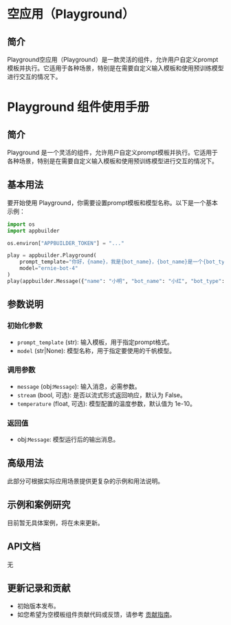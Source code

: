 # 空应用（Playground）

## 简介
Playground空应用（Playground）是一款灵活的组件，允许用户自定义prompt模板并执行。它适用于各种场景，特别是在需要自定义输入模板和使用预训练模型进行交互的情况下。

# Playground 组件使用手册

## 简介
Playground 是一个灵活的组件，允许用户自定义prompt模板并执行。它适用于各种场景，特别是在需要自定义输入模板和使用预训练模型进行交互的情况下。

## 基本用法
要开始使用 Playground，你需要设置prompt模板和模型名称。以下是一个基本示例：

```python
import os
import appbuilder

os.environ["APPBUILDER_TOKEN"] = "..."

play = appbuilder.Playground(
    prompt_template="你好，{name}，我是{bot_name}，{bot_name}是一个{bot_type}，我可以{bot_function}，你可以问我{bot_question}。",
    model="ernie-bot-4"
)
play(appbuilder.Message({"name": "小明", "bot_name": "小红", "bot_type": "聊天机器人", "bot_function": "聊天", "bot_question": "你好吗？"}), stream=False)
```

## 参数说明
### 初始化参数
- `prompt_template` (str): 输入模板，用于指定prompt格式。
- `model` (str|None): 模型名称，用于指定要使用的千帆模型。

### 调用参数
- `message` (obj:`Message`): 输入消息，必需参数。
- `stream` (bool, 可选): 是否以流式形式返回响应，默认为 False。
- `temperature` (float, 可选): 模型配置的温度参数，默认值为 1e-10。

### 返回值
- obj:`Message`: 模型运行后的输出消息。

## 高级用法
此部分可根据实际应用场景提供更复杂的示例和用法说明。

## 示例和案例研究
目前暂无具体案例，将在未来更新。

## API文档
无

## 更新记录和贡献
- 初始版本发布。
- 如您希望为空模板组件贡献代码或反馈，请参考 [贡献指南](#)。
